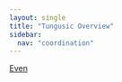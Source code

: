 ```yaml
---
layout: single
title: "Tungusic Overview"
sidebar:
  nav: "coordination"
---
```



[Even](/multivaluation/coordination/cfiles/even.pdf)